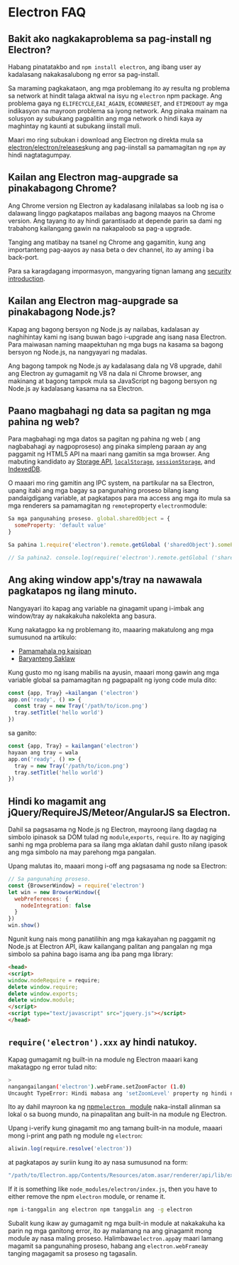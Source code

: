 # Electron FAQ

## Bakit ako nagkakaproblema sa pag-install ng Electron?

Habang pinatatakbo and `npm install electron`, ang ibang user ay kadalasang nakakasalubong ng error sa pag-install.

Sa maraming pagkakataon, ang mga problemang ito ay resulta ng problema sa network at hindit talaga aktwal na isyu ng `electron` npm package. Ang problema gaya ng `ELIFECYCLE`,`EAI_AGAIN`, `ECONNRESET`, and `ETIMEDOUT` ay mga indikasyon na mayroon problema sa iyong network. Ang pinaka mainam na solusyon ay subukang pagpalitin ang mga network o hindi kaya ay maghintay ng kaunti at subukang iinstall muli.

Maari mo ring subukan i download ang Electron ng direkta mula sa [electron/electron/releases](https://github.com/electron/electron/releases)kung ang pag-iinstall sa pamamagitan ng `npm` ay hindi nagtatagumpay.

## Kailan ang Electron mag-aupgrade sa pinakabagong Chrome?

Ang Chrome version ng Electron ay kadalasang inilalabas sa loob ng isa o dalawang linggo pagkatapos mailabas ang bagong maayos na Chrome version. Ang tayang ito ay hindi garantisado at depende parin sa dami ng trabahong kailangang gawin na nakapaloob sa pag-a upgrade.

Tanging ang matibay na tsanel ng Chrome ang gagamitin, kung ang importanteng pag-aayos ay nasa beta o dev channel, ito ay aming i ba back-port.

Para sa karagdagang impormasyon, mangyaring tignan lamang ang [ security introduction](tutorial/security.md).

## Kailan ang Electron mag-aupgrade sa pinakabagong Node.js?

Kapag ang bagong bersyon ng Node.js ay nailabas, kadalasan ay naghihintay kami ng isang buwan bago i-upgrade ang isang nasa Electron. Para maiwasan naming maapektuhan ng mga bugs na kasama sa bagong bersyon ng Node.js, na nangyayari ng madalas.

Ang bagong tampok ng Node.js ay kadalasang dala ng V8 upgrade, dahil ang Electron ay gumagamit ng V8 na dala ni Chrome browser, ang makinang at bagong tampok mula sa JavaScript ng bagong bersyon ng Node.js ay kadalasang kasama na sa Electron.

## Paano magbahagi ng data sa pagitan ng mga pahina ng web?

Para magbahagi ng mga datos sa pagitan ng pahina ng web ( ang nagbabahagi ay nagpoproseso) ang pinaka simpleng paraan ay ang paggamit ng HTML5 API na maari nang gamitin sa mga browser. Ang mabuting kandidato ay [Storage API](https://developer.mozilla.org/en-US/docs/Web/API/Storage), [`localStorage`](https://developer.mozilla.org/en-US/docs/Web/API/Window/localStorage), [`sessionStorage`](https://developer.mozilla.org/en-US/docs/Web/API/Window/sessionStorage), and [IndexedDB](https://developer.mozilla.org/en-US/docs/Web/API/IndexedDB_API).

O maaari mo ring gamitin ang IPC system, na partikular na sa Electron, upang itabi ang mga bagay sa pangunahing proseso bilang isang pandaigdigang variable, at pagkatapos para ma access ang mga ito mula sa mga renderers sa pamamagitan ng `remote`property `electron`module:

```javascript
Sa mga pangunahing proseso. global.sharedObject = {
  someProperty: 'default value'
}
```

```javascript
Sa pahina 1.require('electron').remote.getGlobal ('sharedObject').someProperty = 'bagong halaga'
```

```javascript
// Sa pahina2. console.log(require('electron').remote.getGlobal ('sharedObject').someProperty)
```

## Ang aking window app's/tray na nawawala pagkatapos ng ilang minuto.

Nangyayari ito kapag ang variable na ginagamit upang i-imbak ang window/tray ay nakakakuha nakolekta ang basura.

Kung nakatagpo ka ng problemang ito, maaaring makatulong ang mga sumusunod na artikulo:

* [Pamamahala ng kaisipan](https://developer.mozilla.org/en-US/docs/Web/JavaScript/Memory_Management)
* [Baryanteng Saklaw](https://msdn.microsoft.com/library/bzt2dkta(v=vs.94).aspx)

Kung gusto mo ng isang mabilis na ayusin, maaari mong gawin ang mga variable global sa pamamagitan ng pagpapalit ng iyong code mula dito:

```javascript
const {app, Tray} =kailangan ('electron')
app.on('ready', () => {
  const tray = new Tray('/path/to/icon.png')
  tray.setTitle('hello world')
})
```

sa ganito:

```javascript
const {app, Tray} = kailangan('electron')
hayaan ang tray = wala
app.on('ready', () => {
  tray = new Tray('/path/to/icon.png')
  tray.setTitle('hello world')
})
```

## Hindi ko magamit ang jQuery/RequireJS/Meteor/AngularJS sa Electron.

Dahil sa pagsasama ng Node.js ng Electron, mayroong ilang dagdag na simbolo ipinasok sa DOM tulad ng `module`,`exports`, `require`. Ito ay nagiging sanhi ng mga problema para sa ilang mga aklatan dahil gusto nilang ipasok ang mga simbolo na may parehong mga pangalan.

Upang malutas ito, maaari mong i-off ang pagsasama ng node sa Electron:

```javascript
// Sa pangunahing proseso. 
const {BrowserWindow} = require('electron')
let win = new BrowserWindow({
  webPreferences: {
    nodeIntegration: false
  }
})
win.show()
```

Ngunit kung nais mong panatilihin ang mga kakayahan ng paggamit ng Node.js at Electron API, ikaw kailangang palitan ang pangalan ng mga simbolo sa pahina bago isama ang iba pang mga library:

```html
<head>
<script>
window.nodeRequire = require;
delete window.require;
delete window.exports;
delete window.module;
</script>
<script type="text/javascript" src="jquery.js"></script>
</head>
```

## `require('electron').xxx` ay hindi natukoy.

Kapag gumagamit ng built-in na module ng Electron maaari kang makatagpo ng error tulad nito:

```sh
>
nangangailangan('electron').webFrame.setZoomFactor (1.0)
Uncaught TypeError: Hindi mabasa ang 'setZoomLevel' property ng hindi natukoy
```

Ito ay dahil mayroon ka ng [npm`electron ` module](https://www.npmjs.com/package/electron) naka-install alinman sa lokal o sa buong mundo, na pinapalitan ang built-in na module ng Electron.

Upang i-verify kung ginagamit mo ang tamang built-in na module, maaari mong i-print ang path ng module ng `electron`:

```javascript
aliwin.log(require.resolve('electron'))
```

at pagkatapos ay suriin kung ito ay nasa sumusunod na form:

```sh
"/path/to/Electron.app/Contents/Resources/atom.asar/renderer/api/lib/exports/electron.js"
```

If it is something like `node_modules/electron/index.js`, then you have to either remove the npm `electron` module, or rename it.

```sh
npm i-tanggalin ang electron npm tanggalin ang -g electron
```

Subalit kung ikaw ay gumagamit ng mga built-in module at nakakakuha ka parin ng mga ganitong error, ito ay malamang na ang ginagamit mong module ay nasa maling proseso. Halimbawa`electron.app`ay maari lamang magamit sa pangunahing proseso, habang ang `electron.webFrame`ay tanging magagamit sa proseso ng tagasalin.